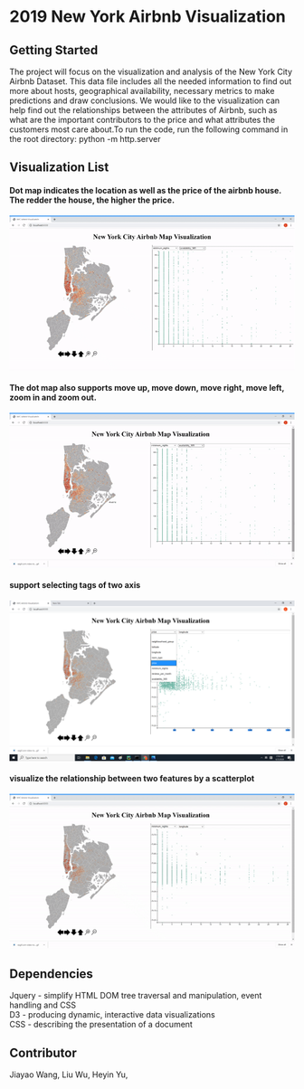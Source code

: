 # 2019 New York Airbnb Visualization </h>

## Getting Started
The project will focus on the visualization and analysis of the New York City Airbnb Dataset. 
This data file includes all the needed information to find out more about hosts, geographical 
availability, necessary metrics to make predictions and draw conclusions. We would like to the 
visualization can help find out the relationships between the attributes of Airbnb, such as what 
are the important contributors to the price and what attributes the customers most care about.To
run the code, run the following command in the root directory: python -m http.server

## Visualization List
#### Dot map indicates the location as well as the price of the airbnb house. The redder the house, the higher the price.
![](img/Highlight.gif)
#### The dot map also supports move up, move down, move right, move left, zoom in and zoom out.
![](img/MapInteraction.gif)
#### support selecting tags of two axis
![](img/selection.png)
#### visualize the relationship between two features by a scatterplot
![](img/selectionGIF.gif)

## Dependencies
Jquery - simplify HTML DOM tree traversal and manipulation, event handling and CSS <br/>
D3 - producing dynamic, interactive data visualizations <br/> 
CSS - describing the presentation of a document <br/>

## Contributor
Jiayao Wang,
Liu Wu,
Heyin Yu,
